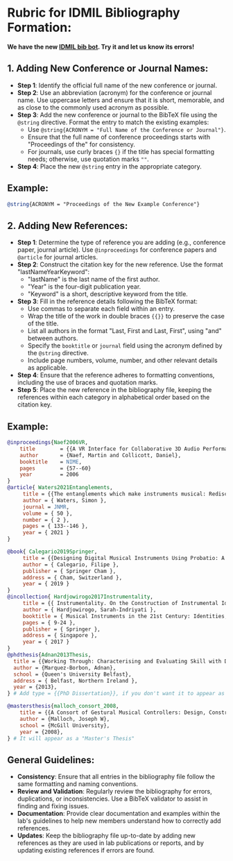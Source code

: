 # Rubric for IDMIL Bibliography Formation:

**We have the new [IDMIL bib bot](https://chatgpt.com/g/g-kXkMsUgjT-idmil-bib-bot). Try it and let us know its errors!** 

## 1. Adding New Conference or Journal Names:

- **Step 1**: Identify the official full name of the new conference or journal.
- **Step 2**: Use an abbreviation (acronym) for the conference or journal name. Use uppercase letters and ensure that it is short, memorable, and as close to the commonly used acronym as possible.
- **Step 3**: Add the new conference or journal to the BibTeX file using the `@string` directive. Format the entry to match the existing examples:
  - Use `@string{ACRONYM = "Full Name of the Conference or Journal"}`.
  - Ensure that the full name of conference proceedings starts with "Proceedings of the" for consistency.
  - For journals, use curly braces `{}` if the title has special formatting needs; otherwise, use quotation marks `""`.
- **Step 4**: Place the new `@string` entry in the appropriate category.

## Example:
```bibtex
@string{ACRONYM = "Proceedings of the New Example Conference"}
```

## 2. Adding New References:

- **Step 1**: Determine the type of reference you are adding (e.g., conference paper, journal article). Use `@inproceedings` for conference papers and `@article` for journal articles.
- **Step 2**: Construct the citation key for the new reference. Use the format "lastNameYearKeyword":
  - "lastName" is the last name of the first author.
  - "Year" is the four-digit publication year.
  - "Keyword" is a short, descriptive keyword from the title.
- **Step 3**: Fill in the reference details following the BibTeX format:
  - Use commas to separate each field within an entry.
  - Wrap the title of the work in double braces `{{}}` to preserve the case of the title.
  - List all authors in the format "Last, First and Last, First", using "and" between authors.
  - Specify the `booktitle` or `journal` field using the acronym defined by the `@string` directive.
  - Include page numbers, volume, number, and other relevant details as applicable.
- **Step 4**: Ensure that the reference adheres to formatting conventions, including the use of braces and quotation marks.
- **Step 5**: Place the new reference in the bibliography file, keeping the references within each category in alphabetical order based on the citation key.

## Example:
```bibtex
@inproceedings{Naef2006VR,
	title        = {{A VR Interface for Collaborative 3D Audio Performance}},
	author       = {Naef, Martin and Collicott, Daniel},
	booktitle    = NIME,
	pages        = {57--60}
	year         = 2006
}
@article{ Waters2021Entanglements,
	 title = {{The entanglements which make instruments musical: Rediscovering sociality}},
	 author = { Waters, Simon },
	 journal = JNMR,
	 volume = { 50 },
	 number = { 2 },
	 pages = { 133--146 },
	 year = { 2021 }
}

@book{ Calegario2019Springer,
	 title = {{Designing Digital Musical Instruments Using Probatio: A Physical Prototyping Toolkit }},
	 author = { Calegario, Filipe },
	 publisher = { Springer Cham },
	 address = { Cham, Switzerland },
	 year = { 2019 }
}
@incollection{ Hardjowirogo2017Instrumentality,
	 title = {{ Instrumentality. On the Construction of Instrumental Identity }},
	 author = { Hardjowirogo, Sarah-Indriyati },
	 booktitle = { Musical Instruments in the 21st Century: Identities, Configurations, Practices },
	 pages = { 9-24 },
	 publisher = { Springer },
	 address = { Singapore },
	 year = { 2017 }
}
@phdthesis{Adnan2013Thesis,
  title = {{Working Through: Characterising and Evaluating Skill with Digital Musical Interactions}},
  author = {Marquez-Borbon, Adnan},
  school = {Queen's University Belfast},
  address = { Belfast, Northern Ireland },
  year = {2013},
} # Add type = {{PhD Dissertation}}, if you don't want it to appear as a "PhD Thesis" 

@mastersthesis{malloch_consort_2008,
	title = {{A Consort of Gestural Musical Controllers: Design, Construction, and Performance}},
	author = {Malloch, Joseph W},	
	school = {McGill University},
	year = {2008},
} # It will appear as a "Master's Thesis"

```

## General Guidelines:

- **Consistency**: Ensure that all entries in the bibliography file follow the same formatting and naming conventions.
- **Review and Validation**: Regularly review the bibliography for errors, duplications, or inconsistencies. Use a BibTeX validator to assist in finding and fixing issues.
- **Documentation**: Provide clear documentation and examples within the lab's guidelines to help new members understand how to correctly add references.
- **Updates**: Keep the bibliography file up-to-date by adding new references as they are used in lab publications or reports, and by updating existing references if errors are found.
